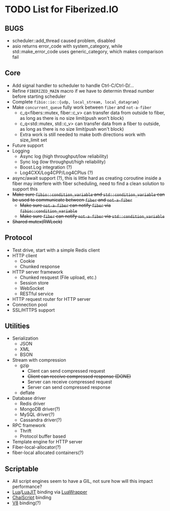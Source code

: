 TODO List for Fiberized.IO
==========================

BUGS
----
* scheduler::add_thread caused problem, disabled
* asio returns error_code with system_category, while std::make_error_code uses generic_category, which makes comparison fail

Core
----

* Add signal handler to scheduler to handle Ctrl-C/Ctrl-D/...
* Refine `FIBERIZED_MAIN` macro if we have to determin thread number before starting scheduler
* Complete `fibio::io::{udp, local_stream, local_datagram}`
* Make `concurrent_queue` fully work between `fiber` and `not-a-fiber`
    * c_q<fibers::mutex, fiber::c_v> can transfer data from outside to fiber, as long as there is no size limit(push won't block)
    * c_q<std::mutex, std::c_v> can transfer data from a fiber to outside, as long as there is no size limit(push won't block)
    * Extra work is still needed to make both directions work with size_limit set
* Future support
* Logging
    * Async log (high throughput/low reliability)
    * Sync log (low throughput/high reliability)
    * Boost.Log integration (?)
    * Log4CXX/Log4CPP/Log4CPlus (?)
* async/await support (?), this is little hard as creating coroutine inside a fiber may interfere with fiber scheduling, need to find a clean solution to support this
* <del>Make sure `fibio::condition_variable` and `std::condition_variable` can be used to communicate between `fiber` and `not-a-fiber`</del>
    * <del>Make sure `not-a-fiber` can notify `fiber` via `fibio::condition_variable`</del>
    * <del>Make sure `fiber` can notify `not-a-fiber` via `std::condition_variable`</del>
* <del>Shared mutex(RWLock)</del>

Protocol
--------

* Test drive, start with a simple Redis client
* HTTP client
    * Cookie
    * Chunked response
* HTTP server framework
    * Chunked resquest (File upload, etc.)
    * Session store
    * WebSocket
    * RESTful service
* HTTP request router for HTTP server
* Connection pool
* SSL/HTTPS support

Utilities
---------

* Serialization
    * JSON
    * XML
    * BSON
* Stream with compression
    * gzip
        * Client can send compressed request
        * <del>Client can receive compressed response (DONE)</del>
        * Server can receive compressed request
        * Server can send compressed response
    * deflate
* Database driver
    * Redis driver
    * MongoDB driver(?)
    * MySQL driver(?)
    * Cassandra driver(?)
* RPC framework
    * Thrift
    * Protocol buffer based
* Template engine for HTTP server
* Fiber-local-allocator(?)
* fiber-local allocated containers(?)

Scriptable
----------

* All script engines seem to have a GIL, not sure how will this impact performance?
* [Lua](http://www.lua.org)/[LuaJIT](http://luajit.org) binding via [LuaWrapper](https://github.com/Tomaka17/luawrapper)
* [ChaiScript](https://github.com/ChaiScript/ChaiScript) binding
* [V8](https://code.google.com/p/v8/) binding(?)
